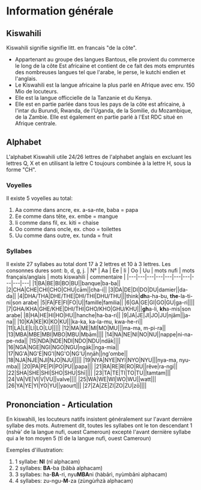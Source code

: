 # Information générale

## Kiswahili
Kiswahili signifie signifie litt. en francais "de la côte". 
- Appartenant au groupe des langues Bantous, elle provient du commerce le long de la côte Est africaine et contient de ce fait des mots empruntés des nombreuses langues tel que l'arabe, le perse, le kutchi endien et l'anglais.
- Le Kiswahili est la langue africaine la plus parlé en Afrique avec env. 150 Mio de locuteurs.
- Elle est la langue officcielle de la Tanzanie et du Kenya.
- Elle est en partie parlée dans tous les pays de la côte est africaine, à l'intar du Burundi, Rwanda, de l'Uganda, de la Somilie, du Mozambique, de la Zambie. Elle est également en partie parlé à l'Est RDC situé en Afrique centrale.

## Alphabet
L'alphabet Kiswahili utile 24/26 lettres de l'alphabet anglais en excluant les lettres Q, X et en utilisant la lettre C toujours combinée à la lettre H, sous la forme "CH".

### Voyelles
Il existe 5 voyelles au total:
1) Aa comme dans ancre, ex. a-sa-nte, baba = papa
2) Ee comme dans tête, ex. embe = mangue
3) Ii comme dans fil, ex. kiti = chaise
4) Oo comme dans oncle, ex. choo = toilettes
5) Uu comme dans outre, ex. tunda = fruit

### Syllabes
Il existe 27 syllabes au total dont 17 à 2 lettres et 10 à 3 lettres. Les consonnes dures sont: b, d, g, j.
| N° | Aa  | Ee  | Ii | Oo | Uu | mots nufi | mots français/anglais | mots kiswahili | commentaire |
|---|---|---|---|---|---|---|---|---|---|
|1|BA|BE|BI|BO|BU||banque|ba-ba||
|2|CHA|CHE|CHI|CHO|CHU|cām||cha-i||
|3|DA|DE|DI|DO|DU|damier||da-da||
|4|DHA/THA|DHE/THE|DHI/THI|DHU/THU|||think|**dh**a-ha-bu, **the**-la-ti-ni|son arabe|
|5|FA|FE|FI|FO|U||famille|familia||
|6|GA|GE|GI|GO|GU|ga-ri||||
|7|GHA/KHA|GHE/KHE|DHI/THI|GHO/KHO|GHU/KHU|||**gh**a-li, **kh**a-mis|son arabe|
|8|HA|HE|HI|HO|HU||hanche|ha-ba-ri||
|9|JA|JE|JI|JO|JU|njām||ja-na||
|10|KA|KE|KI|KO|KU|||ka-ka, ka-la-mu, kwa-he-ri||
|11|LA|LE|LI|LO|LU|||||
|12|MA|ME|MI|MO|MU|||ma-ma, m-pi-ra||
|13|MBA|MBE|MBI|MBO|MBU|Mbām||||
|14|NA|NE|NI|NO|NU||nappe|ni-na-pe-nda||
|15|NDA|NDE|NDI|NDO|NDU|ndāk||||
|16|NGA|NGE|NGI|NGO|NGU|ngāk||nga-mia||
|17|NG'A|NG'E|NG'I|NG'O|NG'U|nŋāh||ng'ombe||
|18|NJA|NJE|NJI|NJO|NJU|||||
|19|NYA|NYE|NYI|NYO|NYU|||nya-ma, nyu-mba||
|20|PA|PE|PI|PO|PU||papa|||
|21|RA|RE|RI|RO|RU||rêve|ra-ngi||
|22|SHA|SHE|SHI|SHO|SHU|Shī||||
|23|TA|TE|TI|TO|TU||tamtam|||
|24|VA|VE|VI|V|VU||valve||||
|25|WA|WE|WI|WO|WU||watt|||
|26|YA|YE|YI|YO|YU||yaourt|||
|27|ZA|ZE|ZI|ZO|ZU|zō||||



## Prononciation - Articulation
En kiswahili, les locuteurs natifs insistent généralement sur l'avant dernière syllabe des mots. Autrement dit, toutes les syllabes ont le ton descendant 1 (nshʉ̀' de la langue nufi, ouest Cameroun) excepté l'avant dernière syllabe qui a le ton moyen 5 (tî de la langue nufi, ouest Cameroun) 

Exemples d'illustration:
1) 1 syllabe: **NI** (nî alphacam)
2) 2 syllabes: **BA**-ba (bâbà alphacam)
3) 3 syllabes: ha-**BA**-ri, nyu**MBA**ni (hàbârì, nyùmbânì alphacam)
4) 4 syllabes: zu-ngu-**M**-za (zùngùm̂zà alphacam)


